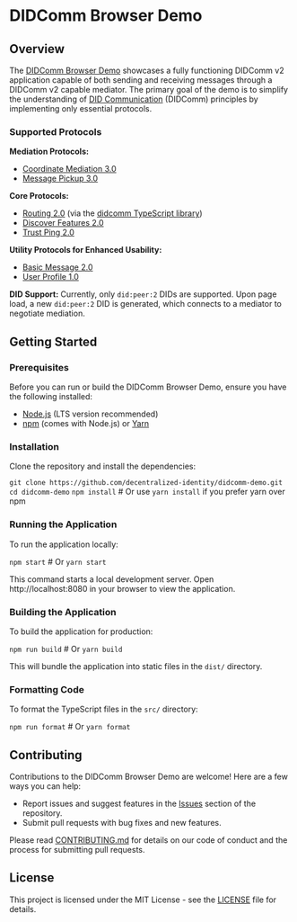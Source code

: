 # DIDComm Browser Demo

## Overview

The [DIDComm Browser Demo](https://demo.didcomm.org) showcases a fully functioning DIDComm v2 application capable of both sending and receiving messages through a DIDComm v2 capable mediator. The primary goal of the demo is to simplify the understanding of [DID Communication](https://didcomm.org) (DIDComm) principles by implementing only essential protocols.

### Supported Protocols

**Mediation Protocols:**

- [Coordinate Mediation 3.0](https://didcomm.org/coordinate-mediation/3.0/)
- [Message Pickup 3.0](https://didcomm.org/messagepickup/3.0/)

**Core Protocols:**

- [Routing 2.0](https://didcomm.org/routing/2.0/) (via the [didcomm TypeScript library](https://www.npmjs.com/package/didcomm))
- [Discover Features 2.0](https://didcomm.org/discover-features/2.0/)
- [Trust Ping 2.0](https://didcomm.org/trust-ping/2.0/)

**Utility Protocols for Enhanced Usability:**

- [Basic Message 2.0](https://didcomm.org/basicmessage/2.0/)
- [User Profile 1.0](https://didcomm.org/user-profile/1.0/)

**DID Support:**
Currently, only `did:peer:2` DIDs are supported. Upon page load, a new `did:peer:2` DID is generated, which connects to a mediator to negotiate mediation.

## Getting Started

### Prerequisites

Before you can run or build the DIDComm Browser Demo, ensure you have the following installed:

- [Node.js](https://nodejs.org/) (LTS version recommended)
- [npm](https://www.npmjs.com/) (comes with Node.js) or [Yarn](https://yarnpkg.com/)

### Installation

Clone the repository and install the dependencies:

`git clone https://github.com/decentralized-identity/didcomm-demo.git`
`cd didcomm-demo`
`npm install`  # Or use `yarn install` if you prefer yarn over npm

### Running the Application

To run the application locally:

`npm start`  # Or `yarn start`

This command starts a local development server. Open http://localhost:8080 in your browser to view the application.

### Building the Application

To build the application for production:

`npm run build`  # Or `yarn build`

This will bundle the application into static files in the `dist/` directory.

### Formatting Code

To format the TypeScript files in the `src/` directory:

`npm run format`  # Or `yarn format`

## Contributing

Contributions to the DIDComm Browser Demo are welcome! Here are a few ways you can help:

- Report issues and suggest features in the [Issues](https://github.com/decentralized-identity/didcomm-demo/issues) section of the repository.
- Submit pull requests with bug fixes and new features.

Please read [CONTRIBUTING.md](https://github.com/decentralized-identity/didcomm-demo/CONTRIBUTING.md) for details on our code of conduct and the process for submitting pull requests.

## License

This project is licensed under the MIT License - see the [LICENSE](https://github.com/decentralized-identity/didcomm-demo/blob/main/LICENSE) file for details.
